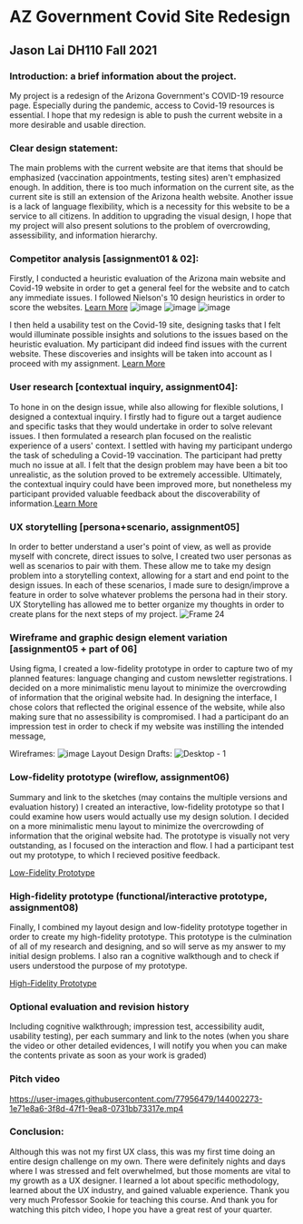 # AZ Government Covid Site Redesign
## Jason Lai DH110 Fall 2021
### Introduction: a brief information about the project. 
My project is a redesign of the Arizona Government's COVID-19 resource page. Especially during the pandemic, access to Covid-19 resources is essential. I hope that my redesign is able to push the current website in a more desirable and usable direction. 
### Clear design statement: 
The main problems with the current website are that items that should be emphasized (vaccination appointments, testing sites) aren't emphasized enough. In addition, there is too much information on the current site, as the current site is still an extension of the Arizona health website. Another issue is a lack of language flexibility, which is a necessity for this website to be a service to all citizens. In addition to upgrading the visual design, I hope that my project will also present solutions to the problem of overcrowding, assessibility, and information hierarchy.
### Competitor analysis [assignment01 & 02]:
Firstly, I conducted a heuristic evaluation of the Arizona main website and Covid-19 website in order to get a general feel for the website and to catch any immediate issues. I followed Nielson's 10 design heuristics in order to score the websites. [Learn More](https://github.com/jasonlai2/DH110-JasonLai/tree/main/Assignment01)
![image](https://user-images.githubusercontent.com/77956479/143795510-37ebeacf-2d2c-406d-8f94-cf38eeca0a8c.png)
![image](https://user-images.githubusercontent.com/77956479/143795543-1556c53b-08e0-4de8-b7a5-1a79c6dd25c2.png)
![image](https://user-images.githubusercontent.com/77956479/144001216-ce5b2aa8-75c1-4bd9-aed7-4f928169d741.png)



I then held a usability test on the Covid-19 site, designing tasks that I felt would illuminate possible insights and solutions to the issues based on the heuristic evaluation. My participant did indeed find issues with the current website. These discoveries and insights will be taken into account as I proceed with my assignment. [Learn More](https://github.com/jasonlai2/DH110-JasonLai/tree/main/Assignment02)

### User research [contextual inquiry, assignment04]:
To hone in on the design issue, while also allowing for flexible solutions, I designed a contextual inquiry. I firstly had to figure out a target audience and specific tasks that they would undertake in order to solve relevant issues. I then formulated a research plan focused on the realistic experience of a users' context. I settled with having my participant undergo the task of scheduling a Covid-19 vaccination. The participant had pretty much no issue at all. I felt that the design problem may have been a bit too unrealistic, as the solution proved to be extremely accessible. Ultimately, the contextual inquiry could have been improved more, but nonetheless my participant provided valuable feedback about the discoverability of information.[Learn More](https://github.com/jasonlai2/DH110-JasonLai/tree/main/Assignment03)
### UX storytelling [persona+scenario, assignment05]
In order to better understand a user's point of view, as well as provide myself with concrete, direct issues to solve, I created two user personas as well as scenarios to pair with them. These allow me to take my design problem into a storytelling context, allowing for a start and end point to the design issues. In each of these scenarios, I made sure to design/improve a feature in order to solve whatever problems the persona had in their story. UX Storytelling has allowed me to better organize my thoughts in order to create plans for the next steps of my project.
![Frame 24](https://user-images.githubusercontent.com/77956479/143799708-12dbd16e-2f84-4769-9eba-8c2b083a565b.png)
### Wireframe and graphic design element variation [assignment05 + part of 06]
Using figma, I created a low-fidelity prototype in order to capture two of my planned features: language changing and custom newsletter registrations. I decided on a more minimalistic menu layout to minimize the overcrowding of information that the original website had. In designing the interface, I chose colors that reflected the original essence of the website, while also making sure that no assessibility is compromised. I had a participant do an impression test in order to check if my website was instilling the intended message,

Wireframes:
![image](https://user-images.githubusercontent.com/77956479/143801586-2b58c17f-f7f8-40bf-aec2-4153ef680ddc.png)
Layout Design Drafts:
![Desktop - 1](https://user-images.githubusercontent.com/77956479/143801704-211f9d5f-9d72-4e88-a86e-88b41e44b7d0.png)


### Low-fidelity prototype (wireflow, assignment06)
Summary and link to the sketches (may contains the multiple versions and evaluation history)
I created an interactive, low-fidelity prototype so that I could examine how users would actually use my design solution. I decided on a more minimalistic menu layout to minimize the overcrowding of information that the original website had. The prototype is visually not very outstanding, as I focused on the interaction and flow. I had a participant test out my prototype, to which I recieved positive feedback. 

[Low-Fidelity Prototype](https://www.figma.com/proto/dcOGRnmyw96Mch36pvtbLV/Low-Fidelity-Prototype?page-id=0%3A1&node-id=2%3A2&viewport=241%2C48%2C0.18&scaling=min-zoom&starting-point-node-id=2%3A2&show-proto-sidebar=1)
### High-fidelity prototype (functional/interactive prototype, assignment08)
Finally, I combined my layout design and low-fidelity prototype together in order to create my high-fidelity prototype. This prototype is the culmination of all of my research and designing, and so will serve as my answer to my initial design problems. I also ran a cognitive walkthough and to check if users understood the purpose of my prototype.

[High-Fidelity Prototype](https://www.figma.com/proto/LKivBOQfif54Gtszy5KIa0/High-Fidelity-AZ?page-id=0%3A1&node-id=2%3A114&viewport=241%2C48%2C0.27&scaling=min-zoom&starting-point-node-id=2%3A114&show-proto-sidebar=1)

### Optional evaluation and revision history 
Including cognitive walkthrough; impression test, accessibility audit, usability testing), per each summary and link to the notes (when you share the video or other detailed evidences, I will notify you when you can make the contents private as soon as your work is graded)
### Pitch video 

https://user-images.githubusercontent.com/77956479/144002273-1e71e8a6-3f8d-47f1-9ea8-0731bb73317e.mp4


### Conclusion: 
Although this was not my first UX class, this was my first time doing an entire design challenge on my own. There were definitely nights and days where I was stressed and felt overwhelmed, but those moments are vital to my growth as a UX designer. I learned a lot about specific methodology, learned about the UX industry, and gained valuable experience. Thank you very much Professor Sookie for teaching this course. And thank you for watching this pitch video, I hope you have a great rest of your quarter.

